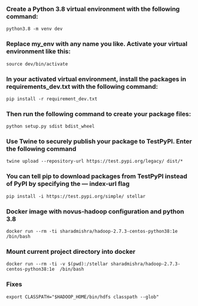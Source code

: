 
### Create a Python 3.8 virtual environment with the following command:
```python3.8 -m venv dev```

### Replace my_env with any name you like. Activate your virtual environment like this:
```source dev/bin/activate```

### In your activated virtual environment, install the packages in requirements_dev.txt with the following command:
```pip install -r requirement_dev.txt```

### Then run the following command to create your package files:
```python setup.py sdist bdist_wheel```

### Use Twine to securely publish your package to TestPyPI. Enter the following command 
```twine upload --repository-url https://test.pypi.org/legacy/ dist/*```

### You can tell pip to download packages from TestPyPI instead of PyPI by specifying the — index-url flag
```pip install -i https://test.pypi.org/simple/ stellar```


### Docker image with novus-hadoop configuration and python 3.8
```docker run --rm -ti sharadmishra/hadoop-2.7.3-centos-python38:1e  /bin/bash```

### Mount current project directory into docker
```docker run --rm -ti -v $(pwd):/stellar sharadmishra/hadoop-2.7.3-centos-python38:1e  /bin/bash```

### Fixes
```export CLASSPATH="$HADOOP_HOME/bin/hdfs classpath --glob"```

